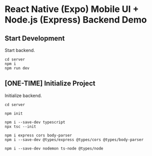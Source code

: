 # React Native (Expo) Mobile UI + Node.js (Express) Backend Demo

## Start Development

Start backend.

```
cd server
npm i 
npm run dev
```


## [ONE-TIME] Initialize Project

Initialize backend.

```
cd server

npm init

npm i --save-dev typescript
npx tsc --init

npm i express cors body-parser
npm i --save-dev @types/express @types/cors @types/body-parser

npm i --save-dev nodemon ts-node @types/node
```
